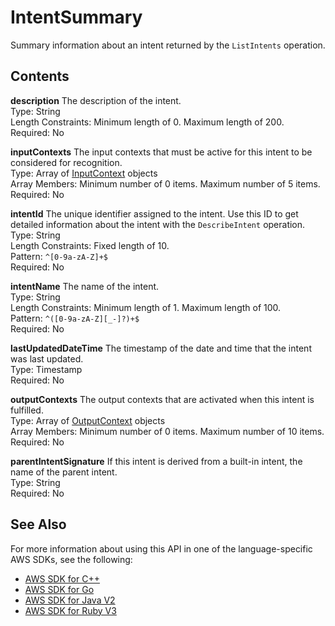 # IntentSummary<a name="API_IntentSummary"></a>

Summary information about an intent returned by the `ListIntents` operation\.

## Contents<a name="API_IntentSummary_Contents"></a>

 **description**   <a name="lexv2-Type-IntentSummary-description"></a>
The description of the intent\.  
Type: String  
Length Constraints: Minimum length of 0\. Maximum length of 200\.  
Required: No

 **inputContexts**   <a name="lexv2-Type-IntentSummary-inputContexts"></a>
The input contexts that must be active for this intent to be considered for recognition\.  
Type: Array of [InputContext](API_InputContext.md) objects  
Array Members: Minimum number of 0 items\. Maximum number of 5 items\.  
Required: No

 **intentId**   <a name="lexv2-Type-IntentSummary-intentId"></a>
The unique identifier assigned to the intent\. Use this ID to get detailed information about the intent with the `DescribeIntent` operation\.  
Type: String  
Length Constraints: Fixed length of 10\.  
Pattern: `^[0-9a-zA-Z]+$`   
Required: No

 **intentName**   <a name="lexv2-Type-IntentSummary-intentName"></a>
The name of the intent\.  
Type: String  
Length Constraints: Minimum length of 1\. Maximum length of 100\.  
Pattern: `^([0-9a-zA-Z][_-]?)+$`   
Required: No

 **lastUpdatedDateTime**   <a name="lexv2-Type-IntentSummary-lastUpdatedDateTime"></a>
The timestamp of the date and time that the intent was last updated\.  
Type: Timestamp  
Required: No

 **outputContexts**   <a name="lexv2-Type-IntentSummary-outputContexts"></a>
The output contexts that are activated when this intent is fulfilled\.  
Type: Array of [OutputContext](API_OutputContext.md) objects  
Array Members: Minimum number of 0 items\. Maximum number of 10 items\.  
Required: No

 **parentIntentSignature**   <a name="lexv2-Type-IntentSummary-parentIntentSignature"></a>
If this intent is derived from a built\-in intent, the name of the parent intent\.  
Type: String  
Required: No

## See Also<a name="API_IntentSummary_SeeAlso"></a>

For more information about using this API in one of the language\-specific AWS SDKs, see the following:
+  [ AWS SDK for C\+\+](https://docs.aws.amazon.com/goto/SdkForCpp/models.lex.v2-2020-08-07/IntentSummary) 
+  [ AWS SDK for Go](https://docs.aws.amazon.com/goto/SdkForGoV1/models.lex.v2-2020-08-07/IntentSummary) 
+  [ AWS SDK for Java V2](https://docs.aws.amazon.com/goto/SdkForJavaV2/models.lex.v2-2020-08-07/IntentSummary) 
+  [ AWS SDK for Ruby V3](https://docs.aws.amazon.com/goto/SdkForRubyV3/models.lex.v2-2020-08-07/IntentSummary) 